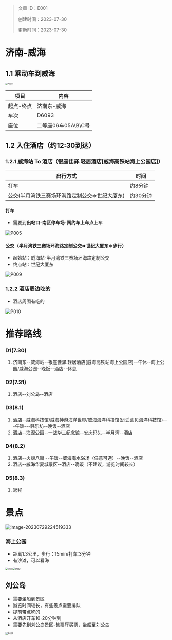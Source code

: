 

> 文章 ID：E001
>
> 创建时间：2023-07-30
>
> 更新时间：2023-07-30



# 济南-威海

## 1.1 乘动车到威海

<img src="./../assets/article_data/TR001/pic/P001-1.jpg" alt="P001-1" style="zoom:40%;" />

| 项目      | 内容                |
| --------- | ------------------- |
| 起点-终点 | 济南东-威海         |
| 车次      | D6093               |
| 座位      | 二等座06车05A\B\C号 |

## 1.2 入住酒店（约12:30到达）

### 1.2.1 威海站 To 酒店（银座佳驿.轻居酒店[威海高铁站海上公园店]）

| 出行方式                                       | 时间     |
| ---------------------------------------------- | -------- |
| 打车                                           | 约8分钟  |
| 公交(半月湾铁三赛场环海路定制公交=>世纪大厦东) | 约30分钟 |

#### 打车

- 需要到**出站口-南区停车场-网约车上车点**上车

![P005](./../assets/article_data/TR001/pic/P005.jpg)



#### 公交（半月湾铁三赛场环海路定制公交=>世纪大厦东=>步行）

- 起始站：威海站-半月湾铁三赛场环海路定制公交
- 终点站：世纪大厦东

![P009](./../assets/article_data/TR001/pic/P009.jpg)

### 1.2.2 酒店周边吃的

- 酒店周围有吃的

![P010](./../assets/article_data/TR001/pic/P010.jpg)



# 推荐路线

### D1(7.30)

1. 济南东--威海站--银座佳驿.轻居酒店[威海高铁站海上公园店]--午休--海上公园/威海公园--晚饭--酒店--休息

### D2(7.31)

1. 酒店--刘公岛--酒店

### D3(8.1)

1. 酒店--威海科技馆/威海神游海洋世界/威海海洋科技馆(远遥蓝贝海洋科技馆)---午饭---韩乐坊--晚饭--酒店
2. 酒店--海源公园--一战华工纪念馆--安庆码头--半月湾--酒店

### D4(8.2)

1. 酒店--火炬八街 --午饭--威海海水浴场（任意可选）--晚饭--酒店
2. 酒店--威海华夏城景区--酒店--晚饭（不建议，游览时间较长）

### D5(8.3)

1. 返程



# 景点

![image-20230729224519333](./../assets/article_data/TR001/pic/P013.jpg)



### 海上公园


- 距离1.3公里，步行：15min/打车:3分钟
- 有沙滩，可以看海

<img src="./../assets/article_data/TR001/pic/P011.jpg" alt="P011" style="zoom:50%;" /><img src="./../assets/article_data/TR001/pic/P012.jpg" alt="P012" style="zoom:50%;" />



## 刘公岛

- 需要坐船到景区
- 游览时间较长，有些景点需要排队
- 提前带点吃的
- 从酒店开车10-20分钟到
- 需要先到刘公岛景区-售票厅买票，坐船至刘公岛

<img src="./../assets/article_data/TR001/pic/P014.jpg" alt="P014" style="zoom:50%;" />
